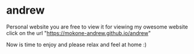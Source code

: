 # andrew
Personal website you are free to view it
for viewing my owesome website click
on the url "https://mokone-andrew.github.io/andrew"

Now is time to enjoy and please relax and feel at home :)

